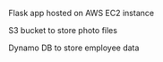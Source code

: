 Flask app hosted on AWS EC2 instance

S3 bucket to store photo files

Dynamo DB to store employee data
